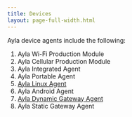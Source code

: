 ```yaml
---
title: Devices
layout: page-full-width.html
---
```


Ayla device agents include the following:

1. Ayla Wi-Fi Production Module
1. Ayla Cellular Production Module
1. Ayla Integrated Agent
1. Ayla Portable Agent
1. [Ayla Linux Agent](ayla-linux-agent)
1. Ayla Android Agent
1. [Ayla Dynamic Gateway Agent](ayla-dynamic-gateway-agent)
1. Ayla Static Gateway Agent
